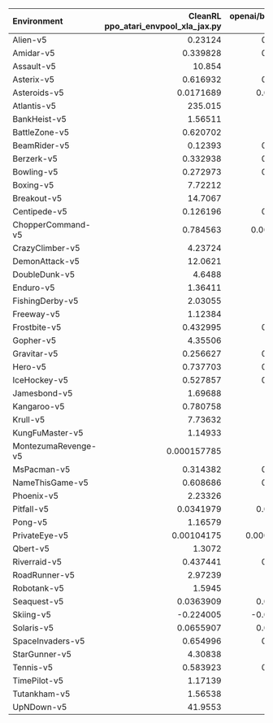 | Environment         |   CleanRL ppo_atari_envpool_xla_jax.py |   openai/baselines' PPO |
|:--------------------|---------------------------------------:|------------------------:|
| Alien-v5            |                            0.23124     |             0.247907    |
| Amidar-v5           |                            0.339828    |             0.333383    |
| Assault-v5          |                           10.854       |             8.1818      |
| Asterix-v5          |                            0.616932    |             0.447184    |
| Asteroids-v5        |                            0.0171689   |             0.0154896   |
| Atlantis-v5         |                          235.015       |           174.864       |
| BankHeist-v5        |                            1.56511     |             1.59448     |
| BattleZone-v5       |                            0.620702    |             0.53732     |
| BeamRider-v5        |                            0.12393     |             0.140859    |
| Berzerk-v5          |                            0.332938    |             0.369091    |
| Bowling-v5          |                            0.272973    |             0.252066    |
| Boxing-v5           |                            7.72212     |             7.76306     |
| Breakout-v5         |                           14.7067      |            13.3001      |
| Centipede-v5        |                            0.126196    |             0.203675    |
| ChopperCommand-v5   |                            0.784563    |             0.00212869  |
| CrazyClimber-v5     |                            4.23724     |             4.32425     |
| DemonAttack-v5      |                           12.0621      |             7.51631     |
| DoubleDunk-v5       |                            4.6488      |             4.81818     |
| Enduro-v5           |                            1.36411     |             1.19698     |
| FishingDerby-v5     |                            2.03055     |             2.24876     |
| Freeway-v5          |                            1.12384     |             1.12786     |
| Frostbite-v5        |                            0.432995    |             0.144848    |
| Gopher-v5           |                            4.35506     |             1.30757     |
| Gravitar-v5         |                            0.256627    |             0.227723    |
| Hero-v5             |                            0.737703    |             0.730592    |
| IceHockey-v5        |                            0.527857    |             0.594153    |
| Jamesbond-v5        |                            1.69688     |             1.78178     |
| Kangaroo-v5         |                            0.780758    |             1.12259     |
| Krull-v5            |                            7.73632     |             6.701       |
| KungFuMaster-v5     |                            1.14933     |             1.38799     |
| MontezumaRevenge-v5 |                            0.000157785 |             0           |
| MsPacman-v5         |                            0.314382    |             0.256364    |
| NameThisGame-v5     |                            0.608686    |             0.872897    |
| Phoenix-v5          |                            2.23326     |             1.33596     |
| Pitfall-v5          |                            0.0341979   |             0.0338865   |
| Pong-v5             |                            1.16579     |             1.16533     |
| PrivateEye-v5       |                            0.00104175  |             0.000241086 |
| Qbert-v5            |                            1.3072      |             1.07864     |
| Riverraid-v5        |                            0.437441    |             0.437322    |
| RoadRunner-v5       |                            2.97239     |             4.82378     |
| Robotank-v5         |                            1.5945      |             1.3994      |
| Seaquest-v5         |                            0.0363909   |             0.0331003   |
| Skiing-v5           |                           -0.224005    |            -0.0366419   |
| Solaris-v5          |                            0.0655907   |             0.0719377   |
| SpaceInvaders-v5    |                            0.654996    |             0.527925    |
| StarGunner-v5       |                            4.30838     |             4.32617     |
| Tennis-v5           |                            0.583923    |             0.460215    |
| TimePilot-v5        |                            1.17139     |             1.09919     |
| Tutankham-v5        |                            1.56538     |             1.15716     |
| UpNDown-v5          |                           41.9553      |            14.3244      |